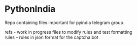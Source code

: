 #  PythonIndia

Repo containing files important for pyindia telegram group.

refs - work in progress files to modify rules and test formatting  
rules - rules in json format for the captcha bot  
